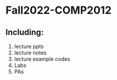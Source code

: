 # Fall2022-COMP2012
## Including:
1. lecture ppts
2. lecture notes
3. lecture example codes
4. Labs
5. PAs
